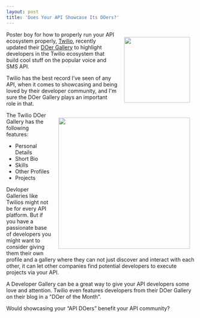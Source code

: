 ```yaml
---
layout: post
title: 'Does Your API Showcase Its DOers?'
---
```

<p><a href="http://www.twilio.com/"><img style="padding: 15px;" src="https://s3.amazonaws.com/kinlane-productions/api-evangelist/twilio/Twilio-Logo.png" alt="" width="175" align="right" /></a></p>
<p>Poster boy for how to properly run your API ecosystem properly, <a title="Twilio" href="http://www.twilio.com/">Twilio</a>, recently updated their <a href="http://www.twilio.com/doers">DOer Gallery</a> to highlight developers in the Twilio ecosystem that build cool stuff on the popular voice and SMS API.</p>
<p>Twilio has the best record I&rsquo;ve seen of any API, when it comes to showcasing and being loved by their developer community, and I'm sure the DOer Gallery plays an important role in that.</p>
<p><a href="http://www.twilio.com/doers"><img style="padding: 15px;" src="https://s3.amazonaws.com/kinlane-productions/api-evangelist/twilio/twilio-doers-gallery.png" alt="" width="350" align="right" /></a></p>
<p>The Twilio DOer Gallery has the following features:</p>
<ul class="mainlist">
<li>Personal Details</li>
<li>Short Bio</li>
<li>Skills</li>
<li>Other Profiles</li>
<li>Projects</li>
</ul>
<p>Devloper Galleries like Twilios might not be for every API platform.  But if you have a passionate base of developers you might want to consider giving them their own profile and a gallery where they can not just discover and interact with each other, it can let other companies find potential developers to execute projects via your API.</p>
<p>A Developer Gallery can be a great way to give your API developers some love and attention.  Twilio even features developers from their DOer Gallery on their blog in a "DOer of the Month".</p>
<p>Would showcasing your &ldquo;API DOers&rdquo; benefit your API community?</p>